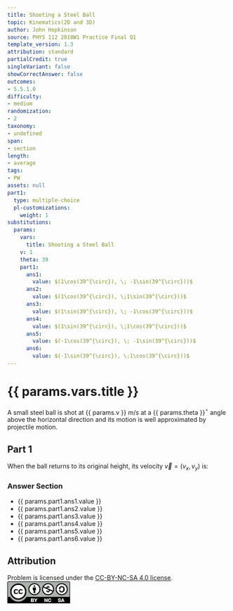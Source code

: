 ```yaml
---
title: Shooting a Steel Ball
topic: Kinematics(2D and 3D)
author: John Hopkinson
source: PHYS 112 2018W1 Practice Final Q1
template_version: 1.3
attribution: standard
partialCredit: true
singleVariant: false
showCorrectAnswer: false
outcomes:
- 5.5.1.0
difficulty:
- medium
randomization:
- 2
taxonomy:
- undefined
span:
- section
length:
- average
tags:
- PW
assets: null
part1:
  type: multiple-choice
  pl-customizations:
    weight: 1
substitutions:
  params:
    vars:
      title: Shooting a Steel Ball
    v: 1
    theta: 39
    part1:
      ans1:
        value: $(1\cos(39^{\circ}), \; -1\sin(39^{\circ}))$
      ans2:
        value: $(1\cos(39^{\circ}), \;1\sin(39^{\circ}))$
      ans3:
        value: $(1\sin(39^{\circ}), \; -1\cos(39^{\circ}))$
      ans4:
        value: $(1\sin(39^{\circ}), \;1\cos(39^{\circ}))$
      ans5:
        value: $(-1\cos(39^{\circ}), \; -1\sin(39^{\circ}))$
      ans6:
        value: $(-1\sin(39^{\circ}), \;1\cos(39^{\circ}))$
---
```

# {{ params.vars.title }}
A small steel ball is shot at {{ params.v }} $m/s$ at a {{ params.theta }}$^{\circ}$ angle above the horizontal direction and its motion is well approximated by projectile motion.

## Part 1

When the ball returns to its original height, its velocity $\overrightarrow{v} = (v_x, v_y)$ is:

### Answer Section

- {{ params.part1.ans1.value }}
- {{ params.part1.ans2.value }}
- {{ params.part1.ans3.value }}
- {{ params.part1.ans4.value }}
- {{ params.part1.ans5.value }}
- {{ params.part1.ans6.value }}

## Attribution

Problem is licensed under the [CC-BY-NC-SA 4.0 license](https://creativecommons.org/licenses/by-nc-sa/4.0/).<br> ![The Creative Commons 4.0 license requiring attribution-BY, non-commercial-NC, and share-alike-SA license.](https://raw.githubusercontent.com/firasm/bits/master/by-nc-sa.png)